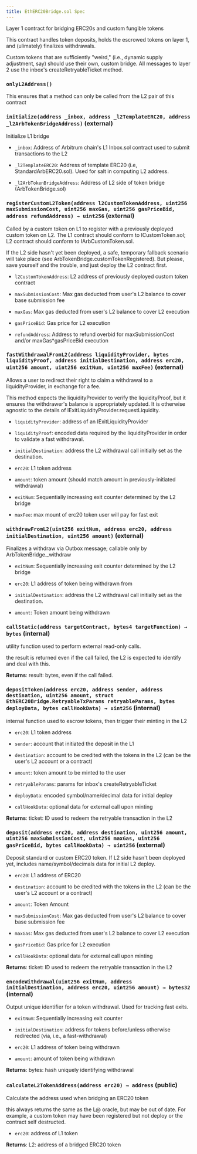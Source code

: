 ```yaml
---
title: EthERC20Bridge.sol Spec
---
```


Layer 1 contract for bridging ERC20s and custom fungible tokens

This contract handles token deposits, holds the escrowed tokens on layer 1, and (ulimately) finalizes withdrawals.

Custom tokens that are sufficiently "weird," (i.e., dynamic supply adjustment, say) should use their own, custom bridge.
All messages to layer 2 use the inbox's createRetryableTicket method.

### `onlyL2Address()`

This ensures that a method can only be called from the L2 pair of this contract

### `initialize(address _inbox, address _l2TemplateERC20, address _l2ArbTokenBridgeAddress)` (external)

Initialize L1 bridge

- `_inbox`: Address of Arbitrum chain's L1 Inbox.sol contract used to submit transactions to the L2

- `_l2TemplateERC20`: Address of template ERC20 (i.e, StandardArbERC20.sol). Used for salt in computing L2 address.

- `_l2ArbTokenBridgeAddress`: Address of L2 side of token bridge (ArbTokenBridge.sol)

### `registerCustomL2Token(address l2CustomTokenAddress, uint256 maxSubmissionCost, uint256 maxGas, uint256 gasPriceBid, address refundAddress) → uint256` (external)

Called by a custom token on L1 to register with a previously deployed custom token on L2.
The L1 contract should conform to ICustomToken.sol; L2 contract should conform to IArbCustomToken.sol.

If the L2 side hasn't yet been deployed, a safe, temporary fallback scenario will take place
(see ArbTokenBridge.customTokenRegistered). But please, save yourself and the trouble, and just deploy the L2 contract first.

- `l2CustomTokenAddress`: L2 address of previously deployed custom token contract

- `maxSubmissionCost`: Max gas deducted from user's L2 balance to cover base submission fee

- `maxGas`: Max gas deducted from user's L2 balance to cover L2 execution

- `gasPriceBid`: Gas price for L2 execution

- `refundAddress`: Address to refund overbid for maxSubmissionCost and/or maxGas\*gasPriceBid execution

### `fastWithdrawalFromL2(address liquidityProvider, bytes liquidityProof, address initialDestination, address erc20, uint256 amount, uint256 exitNum, uint256 maxFee)` (external)

Allows a user to redirect their right to claim a withdrawal to a liquidityProvider, in exchange for a fee.

This method expects the liquidityProvider to verify the liquidityProof, but it ensures the withdrawer's balance
is appropriately updated. It is otherwise agnostic to the details of IExitLiquidityProvider.requestLiquidity.

- `liquidityProvider`: address of an IExitLiquidityProvider

- `liquidityProof`: encoded data required by the liquidityProvider in order to validate a fast withdrawal.

- `initialDestination`: address the L2 withdrawal call initially set as the destination.

- `erc20`: L1 token address

- `amount`: token amount (should match amount in previously-initiated withdrawal)

- `exitNum`: Sequentially increasing exit counter determined by the L2 bridge

- `maxFee`: max mount of erc20 token user will pay for fast exit

### `withdrawFromL2(uint256 exitNum, address erc20, address initialDestination, uint256 amount)` (external)

Finalizes a withdraw via Outbox message; callable only by ArbTokenBridge.\_withdraw

- `exitNum`: Sequentially increasing exit counter determined by the L2 bridge

- `erc20`: L1 address of token being withdrawn from

- `initialDestination`: address the L2 withdrawal call initially set as the destination.

- `amount`: Token amount being withdrawn

### `callStatic(address targetContract, bytes4 targetFunction) → bytes` (internal)

utility function used to perform external read-only calls.

the result is returned even if the call failed, the L2 is expected to
identify and deal with this.

**Returns**: result: bytes, even if the call failed.

### `depositToken(address erc20, address sender, address destination, uint256 amount, struct EthERC20Bridge.RetryableTxParams retryableParams, bytes deployData, bytes callHookData) → uint256` (internal)

internal function used to escrow tokens, then trigger their minting in the L2

- `erc20`: L1 token address

- `sender`: account that initiated the deposit in the L1

- `destination`: account to be credited with the tokens in the L2 (can be the user's L2 account or a contract)

- `amount`: token amount to be minted to the user

- `retryableParams`: params for inbox's createRetryableTicket

- `deployData`: encoded symbol/name/decimal data for initial deploy

- `callHookData`: optional data for external call upon minting

**Returns**: ticket: ID used to redeem the retryable transaction in the L2

### `deposit(address erc20, address destination, uint256 amount, uint256 maxSubmissionCost, uint256 maxGas, uint256 gasPriceBid, bytes callHookData) → uint256` (external)

Deposit standard or custom ERC20 token. If L2 side hasn't been deployed yet, includes name/symbol/decimals data for initial L2 deploy.

- `erc20`: L1 address of ERC20

- `destination`: account to be credited with the tokens in the L2 (can be the user's L2 account or a contract)

- `amount`: Token Amount

- `maxSubmissionCost`: Max gas deducted from user's L2 balance to cover base submission fee

- `maxGas`: Max gas deducted from user's L2 balance to cover L2 execution

- `gasPriceBid`: Gas price for L2 execution

- `callHookData`: optional data for external call upon minting

**Returns**: ticket: ID used to redeem the retryable transaction in the L2

### `encodeWithdrawal(uint256 exitNum, address initialDestination, address erc20, uint256 amount) → bytes32` (internal)

Output unique identifier for a token withdrawal. Used for tracking fast exits.

- `exitNum`: Sequentially increasing exit counter

- `initialDestination`: address for tokens before/unless otherwise redirected (via, i.e., a fast-withdrawal)

- `erc20`: L1 address of token being withdrawn

- `amount`: amount of token being withdrawn

**Returns**: bytes: hash uniquely identifying withdrawal

### `calculateL2TokenAddress(address erc20) → address` (public)

Calculate the address used when bridging an ERC20 token

this always returns the same as the L@ oracle, but may be out of date.
For example, a custom token may have been registered but not deploy or the contract self destructed.

- `erc20`: address of L1 token

**Returns**: L2: address of a bridged ERC20 token
